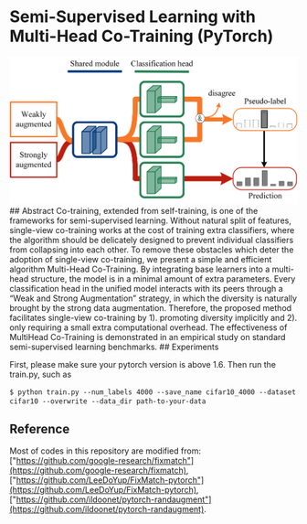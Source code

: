 # Semi-Supervised Learning with Multi-Head Co-Training (PyTorch)
<img src="src/diagram.png">
## Abstract
Co-training, extended from self-training, is one of the frameworks for semi-supervised learning. Without natural split of features, single-view co-training works at the cost of training extra classifiers, where the algorithm should be delicately designed to prevent individual classifiers from collapsing into each other. To remove these obstacles which deter the adoption of single-view co-training, we present a simple and efficient algorithm Multi-Head Co-Training. By integrating base learners into a multi-head structure, the model is in a minimal amount of extra parameters. Every classification head in the unified model interacts with its peers through a “Weak and Strong Augmentation” strategy, in which the diversity is naturally brought by the strong data augmentation. Therefore, the proposed method facilitates single-view co-training by 1).  promoting diversity implicitly and 2). only requiring a small extra computational overhead. The effectiveness of MultiHead Co-Training is demonstrated in an empirical study on standard semi-supervised learning benchmarks.  
## Experiments

First, please make sure your pytorch version is above 1.6.
Then run the train.py, such as

```
$ python train.py --num_labels 4000 --save_name cifar10_4000 --dataset cifar10 --overwrite --data_dir path-to-your-data
```
## Reference
Most of codes in this repository are modified from:
["https://github.com/google-research/fixmatch"](https://github.com/google-research/fixmatch),
["https://github.com/LeeDoYup/FixMatch-pytorch"](https://github.com/LeeDoYup/FixMatch-pytorch),
["https://github.com/ildoonet/pytorch-randaugment"](https://github.com/ildoonet/pytorch-randaugment).
